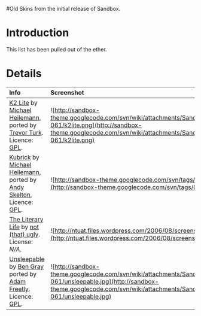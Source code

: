 #Old Skins from the initial release of Sandbox.

# Introduction #

This list has been pulled out of the ether.


# Details #

| **Info** | **Screenshot** |
|:---------|:---------------|
| [K2 Lite](http://www.almosteffortless.com/wordpress/k2-lite-for-sandbox/) by [Michael Heilemann](http://binarybonsai.com/), ported by [Trevor Turk](http://www.almosteffortless.com/). Licence: [GPL](http://www.gnu.org/copyleft/gpl.html). | ![http://sandbox-theme.googlecode.com/svn/wiki/attachments/SandboxDesigns/Screenshots/sandbox-061/k2lite.png](http://sandbox-theme.googlecode.com/svn/wiki/attachments/SandboxDesigns/Screenshots/sandbox-061/k2lite.png) |
| [Kubrick](http://sandbox-theme.googlecode.com/files/sandbox_v061.zip) by [Michael Heilemann](http://binarybonsai.com/), ported by [Andy Skelton](http://andy.wordpress.com), Licence: [GPL](http://www.gnu.org/copyleft/gpl.html). | ![http://sandbox-theme.googlecode.com/svn/tags/0.6/skins/kubrick.png](http://sandbox-theme.googlecode.com/svn/tags/0.6/skins/kubrick.png) |
| [The Literary Life](http://ntuat.wordpress.com/2006/08/05/hello-world/) by [not (that) ugly](http://ntuat.wordpress.com/).  License: _N/A_.| ![http://ntuat.files.wordpress.com/2006/08/screenshot.gif](http://ntuat.files.wordpress.com/2006/08/screenshot.gif) |
| [Unsleepable](http://archgfx.net/blog/2006/geek/blogging/sandbox-unsleepable) by [Ben Gray](http://openswitch.org) ported by [Adam Freetly](http://archgfx.net/).  Licence: [GPL](http://www.gnu.org/copyleft/gpl.html). | ![http://sandbox-theme.googlecode.com/svn/wiki/attachments/SandboxDesigns/Screenshots/sandbox-061/unsleepable.jpg](http://sandbox-theme.googlecode.com/svn/wiki/attachments/SandboxDesigns/Screenshots/sandbox-061/unsleepable.jpg) |